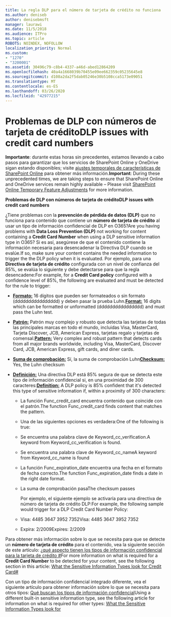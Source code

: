 ```yaml
---
title: La regla DLP para el número de tarjeta de crédito no funciona
ms.author: deniseb
author: denisebmsft
manager: laurawi
ms.date: 11/5/2018
ms.audience: ITPro
ms.topic: article
ROBOTS: NOINDEX, NOFOLLOW
localization_priority: Normal
ms.custom:
- "1270"
- "3200001"
ms.assetid: 30496c79-c8b4-4337-a46d-abed12864209
ms.openlocfilehash: 40a4a1668039b70455e09ee662359c05235645e8
ms.sourcegitcommit: d108a2da2f5dab05246e30b5108cca5173e09051
ms.translationtype: MT
ms.contentlocale: es-ES
ms.lasthandoff: 03/26/2020
ms.locfileid: "42977215"
---
```

# <a name="dlp-issues-with-credit-card-numbers"></a><span data-ttu-id="7f2dc-102">Problemas de DLP con números de tarjeta de crédito</span><span class="sxs-lookup"><span data-stu-id="7f2dc-102">DLP issues with credit card numbers</span></span>

<span data-ttu-id="7f2dc-103">**Importante**: durante estas horas sin precedentes, estamos llevando a cabo pasos para garantizar que los servicios de SharePoint Online y OneDrive sigan estando disponibles; visite [ajustes temporales de características de SharePoint Online](https://aka.ms/ODSPAdjustments) para obtener más información.</span><span class="sxs-lookup"><span data-stu-id="7f2dc-103">**Important**: During these unprecedented times, we are taking steps to ensure that SharePoint Online and OneDrive services remain highly available – Please visit [SharePoint Online Temporary Feature Adjustments](https://aka.ms/ODSPAdjustments) for more information.</span></span>

<span data-ttu-id="7f2dc-104">**Problemas de DLP con números de tarjeta de crédito**</span><span class="sxs-lookup"><span data-stu-id="7f2dc-104">**DLP issues with credit card numbers**</span></span>

<span data-ttu-id="7f2dc-105">¿Tiene problemas con la **prevención de pérdida de datos (DLP)** que no funciona para contenido que contiene un **número de tarjeta de crédito** al usar un tipo de información confidencial de DLP en O365?</span><span class="sxs-lookup"><span data-stu-id="7f2dc-105">Are you having problems with **Data Loss Prevention (DLP)** not working for content containing a **Credit Card Number** when using a DLP sensitive information type in O365?</span></span> <span data-ttu-id="7f2dc-106">Si es así, asegúrese de que el contenido contiene la información necesaria para desencadenar la Directiva DLP cuando se evalúe.</span><span class="sxs-lookup"><span data-stu-id="7f2dc-106">If so, make sure your content contains the needed information to trigger the the DLP policy when it is evaluated.</span></span> <span data-ttu-id="7f2dc-107">Por ejemplo, para una **Directiva de tarjeta de crédito** configurada con un nivel de confianza del 85%, se evalúa lo siguiente y debe detectarse para que la regla desencadene:</span><span class="sxs-lookup"><span data-stu-id="7f2dc-107">For example, for a **Credit Card policy** configured with a confidence level of 85%, the following are evaluated and must be detected for the rule to trigger:</span></span>
  
- <span data-ttu-id="7f2dc-108">**[Formato:](https://docs.microsoft.com/office365/securitycompliance/what-the-sensitive-information-types-look-for#format-19)** 16 dígitos que pueden ser formateados o sin formato (dddddddddddddddd) y deben pasar la prueba Luhn.</span><span class="sxs-lookup"><span data-stu-id="7f2dc-108">**[Format:](https://docs.microsoft.com/office365/securitycompliance/what-the-sensitive-information-types-look-for#format-19)** 16 digits which can be formatted or unformatted (dddddddddddddddd) and must pass the Luhn test.</span></span>

- <span data-ttu-id="7f2dc-109">**[Patrón:](https://docs.microsoft.com/office365/securitycompliance/what-the-sensitive-information-types-look-for#pattern-19)** Patrón muy complejo y robusto que detecta las tarjetas de todas las principales marcas en todo el mundo, incluidas Visa, MasterCard, Tarjeta Discover, JCB, American Express, tarjetas regalo y tarjetas de comensal.</span><span class="sxs-lookup"><span data-stu-id="7f2dc-109">**[Pattern:](https://docs.microsoft.com/office365/securitycompliance/what-the-sensitive-information-types-look-for#pattern-19)** Very complex and robust pattern that detects cards from all major brands worldwide, including Visa, MasterCard, Discover Card, JCB, American Express, gift cards, and diner cards.</span></span>

- <span data-ttu-id="7f2dc-110">**[Suma de comprobación:](https://docs.microsoft.com/office365/securitycompliance/what-the-sensitive-information-types-look-for#checksum-19)** Sí, la suma de comprobación Luhn</span><span class="sxs-lookup"><span data-stu-id="7f2dc-110">**[Checksum:](https://docs.microsoft.com/office365/securitycompliance/what-the-sensitive-information-types-look-for#checksum-19)** Yes, the Luhn checksum</span></span>

- <span data-ttu-id="7f2dc-111">**[Definición:](https://docs.microsoft.com/office365/securitycompliance/what-the-sensitive-information-types-look-for#definition-19)** Una directiva DLP está 85% segura de que se detecta este tipo de información confidencial si, en una proximidad de 300 caracteres:</span><span class="sxs-lookup"><span data-stu-id="7f2dc-111">**[Definition:](https://docs.microsoft.com/office365/securitycompliance/what-the-sensitive-information-types-look-for#definition-19)** A DLP policy is 85% confident that it's detected this type of sensitive information if, within a proximity of 300 characters:</span></span>

  - <span data-ttu-id="7f2dc-112">La función Func_credit_card encuentra contenido que coincide con el patrón.</span><span class="sxs-lookup"><span data-stu-id="7f2dc-112">The function Func_credit_card finds content that matches the pattern.</span></span>

  - <span data-ttu-id="7f2dc-113">Una de las siguientes opciones es verdadera:</span><span class="sxs-lookup"><span data-stu-id="7f2dc-113">One of the following is true:</span></span>

  - <span data-ttu-id="7f2dc-114">Se encuentra una palabra clave de Keyword_cc_verification.</span><span class="sxs-lookup"><span data-stu-id="7f2dc-114">A keyword from Keyword_cc_verification is found.</span></span>

  - <span data-ttu-id="7f2dc-115">Se encuentra una palabra clave de Keyword_cc_name</span><span class="sxs-lookup"><span data-stu-id="7f2dc-115">A keyword from Keyword_cc_name is found</span></span>

  - <span data-ttu-id="7f2dc-116">La función Func_expiration_date encuentra una fecha en el formato de fecha correcto.</span><span class="sxs-lookup"><span data-stu-id="7f2dc-116">The function Func_expiration_date finds a date in the right date format.</span></span>

  - <span data-ttu-id="7f2dc-117">La suma de comprobación pasa</span><span class="sxs-lookup"><span data-stu-id="7f2dc-117">The checksum passes</span></span>

    <span data-ttu-id="7f2dc-118">Por ejemplo, el siguiente ejemplo se activaría para una directiva de número de tarjeta de crédito DLP:</span><span class="sxs-lookup"><span data-stu-id="7f2dc-118">For example, the following sample would trigger for a DLP Credit Card Number Policy:</span></span>

  - <span data-ttu-id="7f2dc-119">Visa: 4485 3647 3952 7352</span><span class="sxs-lookup"><span data-stu-id="7f2dc-119">Visa: 4485 3647 3952 7352</span></span>
  
  - <span data-ttu-id="7f2dc-120">Expira: 2/2009</span><span class="sxs-lookup"><span data-stu-id="7f2dc-120">Expires: 2/2009</span></span>

<span data-ttu-id="7f2dc-121">Para obtener más información sobre lo que se necesita para que se detecte un **número de tarjeta de crédito** para el contenido, vea la siguiente sección de este artículo: [¿qué aspecto tienen los tipos de información confidencial para la tarjeta de crédito #](https://docs.microsoft.com/office365/securitycompliance/what-the-sensitive-information-types-look-for#credit-card-number)</span><span class="sxs-lookup"><span data-stu-id="7f2dc-121">For more information on what is required for a **Credit Card Number** to be detected for your content, see the following section in this article: [What the Sensitive Information Types look for Credit Card#](https://docs.microsoft.com/office365/securitycompliance/what-the-sensitive-information-types-look-for#credit-card-number)</span></span>
  
<span data-ttu-id="7f2dc-122">Con un tipo de información confidencial integrado diferente, vea el siguiente artículo para obtener información sobre lo que se necesita para otros tipos: [Qué buscan los tipos de información confidencial](https://docs.microsoft.com/office365/securitycompliance/what-the-sensitive-information-types-look-for)</span><span class="sxs-lookup"><span data-stu-id="7f2dc-122">Using a different built-in sensitive information type, see the following article for information on what is required for other types: [What the Sensitive Information Types look for](https://docs.microsoft.com/office365/securitycompliance/what-the-sensitive-information-types-look-for)</span></span>
  
